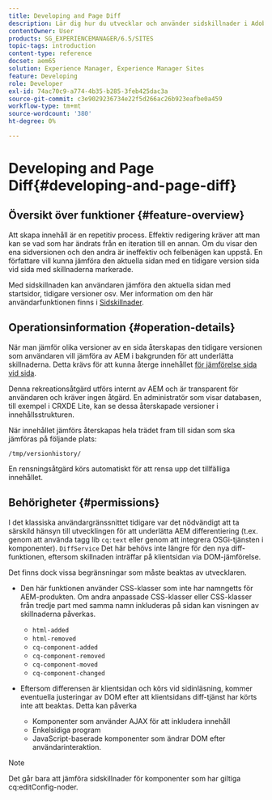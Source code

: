 ```yaml
---
title: Developing and Page Diff
description: Lär dig hur du utvecklar och använder sidskillnader i Adobe Experience Manager.
contentOwner: User
products: SG_EXPERIENCEMANAGER/6.5/SITES
topic-tags: introduction
content-type: reference
docset: aem65
solution: Experience Manager, Experience Manager Sites
feature: Developing
role: Developer
exl-id: 74ac70c9-a774-4b35-b285-3feb425dac3a
source-git-commit: c3e9029236734e22f5d266ac26b923eafbe0a459
workflow-type: tm+mt
source-wordcount: '380'
ht-degree: 0%

---
```


# Developing and Page Diff{#developing-and-page-diff}

## Översikt över funktioner {#feature-overview}

Att skapa innehåll är en repetitiv process. Effektiv redigering kräver att man kan se vad som har ändrats från en iteration till en annan. Om du visar den ena sidversionen och den andra är ineffektiv och felbenägen kan uppstå. En författare vill kunna jämföra den aktuella sidan med en tidigare version sida vid sida med skillnaderna markerade.

Med sidskillnaden kan användaren jämföra den aktuella sidan med startsidor, tidigare versioner osv. Mer information om den här användarfunktionen finns i [Sidskillnader](/help/sites-authoring/page-diff.md).

## Operationsinformation {#operation-details}

När man jämför olika versioner av en sida återskapas den tidigare versionen som användaren vill jämföra av AEM i bakgrunden för att underlätta skillnaderna. Detta krävs för att kunna återge innehållet [för jämförelse sida vid sida](/help/sites-developing/pagediff.md#operation-details).

Denna rekreationsåtgärd utförs internt av AEM och är transparent för användaren och kräver ingen åtgärd. En administratör som visar databasen, till exempel i CRXDE Lite, kan se dessa återskapade versioner i innehållsstrukturen.

När innehållet jämförs återskapas hela trädet fram till sidan som ska jämföras på följande plats:

`/tmp/versionhistory/`

En rensningsåtgärd körs automatiskt för att rensa upp det tillfälliga innehållet.

## Behörigheter {#permissions}

I det klassiska användargränssnittet tidigare var det nödvändigt att ta särskild hänsyn till utvecklingen för att underlätta AEM differentiering (t.ex. genom att använda tagg lib `cq:text` eller genom att integrera OSGi-tjänsten i komponenter). `DiffService` Det här behövs inte längre för den nya diff-funktionen, eftersom skillnaden inträffar på klientsidan via DOM-jämförelse.

Det finns dock vissa begränsningar som måste beaktas av utvecklaren.

* Den här funktionen använder CSS-klasser som inte har namngetts för AEM-produkten. Om andra anpassade CSS-klasser eller CSS-klasser från tredje part med samma namn inkluderas på sidan kan visningen av skillnaderna påverkas.

   * `html-added`
   * `html-removed`
   * `cq-component-added`
   * `cq-component-removed`
   * `cq-component-moved`
   * `cq-component-changed`

* Eftersom differensen är klientsidan och körs vid sidinläsning, kommer eventuella justeringar av DOM efter att klientsidans diff-tjänst har körts inte att beaktas. Detta kan påverka

   * Komponenter som använder AJAX för att inkludera innehåll
   * Enkelsidiga program
   * JavaScript-baserade komponenter som ändrar DOM efter användarinteraktion.

>[!NOTE]
>
>Det går bara att jämföra sidskillnader för komponenter som har giltiga cq:editConfig-noder.
